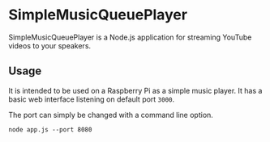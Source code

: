 # SimpleMusicQueuePlayer

SimpleMusicQueuePlayer is a Node.js application for streaming YouTube videos to your speakers.

## Usage
It is intended to be used on a Raspberry Pi as a simple music player. It has a basic web interface listening on default port `3000`.

The port can simply be changed with a command line option.
~~~
node app.js --port 8080
~~~

